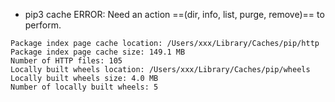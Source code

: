 - pip3 cache 
ERROR: Need an action ==(dir, info, list, purge, remove)== to perform.
```
Package index page cache location: /Users/xxx/Library/Caches/pip/http
Package index page cache size: 149.1 MB
Number of HTTP files: 105
Locally built wheels location: /Users/xxx/Library/Caches/pip/wheels
Locally built wheels size: 4.0 MB
Number of locally built wheels: 5
```